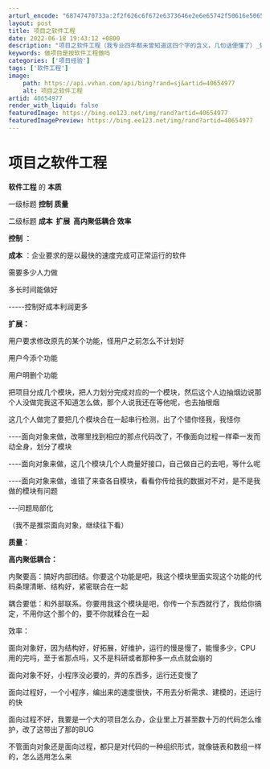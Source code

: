 ```yaml
---
arturl_encode: "68747470733a:2f2f626c6f672e6373646e2e6e65742f50616e50656e313230:2f61727469636c652f64657461696c732f3430363534393737"
layout: post
title: 项目之软件工程
date: 2022-06-18 19:43:12 +0800
description: "项目之软件工程（我专业四年都未曾知道这四个字的含义，几句话便懂了）_做项目是"
keywords: 做项目是按软件工程做吗
categories: ['项目经验']
tags: ['软件工程']
image:
    path: https://api.vvhan.com/api/bing?rand=sj&artid=40654977
    alt: 项目之软件工程
artid: 40654977
render_with_liquid: false
featuredImage: https://bing.ee123.net/img/rand?artid=40654977
featuredImagePreview: https://bing.ee123.net/img/rand?artid=40654977
---
```


# 项目之软件工程

**软件工程**
的
**本质**

一级标题
**控制 质量**

二级标题
**成本  扩展  高内聚低耦合
**效率****

**控制**
：

**成本**
：企业要求的是以最快的速度完成可正常运行的软件

需要多少人力做

多长时间能做好

-----控制好成本利润更多

**扩展：**

用户要求修改原先的某个功能，怪用户之前怎么不计划好

用户今添个功能

用户明删个功能

把项目分成几个模块，把人力划分完成对应的一个模块，然后这个人边抽烟边说那个人没做完我这不知道怎么做，那个人说我还在等他呢，也去抽根烟

这几个人做完了要把几个模块合在一起串行检测，出了个错你怪我，我怪你

----面向对象来做，改哪里找到相应的那点代码改了，不像面向过程一样牵一发而动全身，划分了模块

----面向对象来做，这几个模块几个人商量好接口，自己做自己的去吧，等什么呢

----面向对象来做，谁错了来查各自模块，看看你传给我的数据对不对，是不是我做的模块有问题

---问题局部化

（我不是推崇面向对象，继续往下看）

**质量：**

**高内聚低耦合：**

内聚要高：搞好内部团结。你要这个功能是吧，我这个模块里面实现这个功能的代码条理清晰、结构好，紧密联合在一起

耦合要低：和外部联系。你要用我这个模块是吧，你传一个东西就行了，我给你搞定，不用你这个那个的，要不你就糅合在一起

效率：

面向对象好，因为结构好，好拓展，好维护，运行的慢是慢了，能慢多少，CPU用的完吗，至于省那点吗，又不是科研或者那种多一点点就会崩的

面向对象不好，小程序没必要的，弄的东西多，运行还变慢了

面向过程好，一个小程序，编出来的速度很快，不用去分析需求、建模的，还运行的快

面向过程不好，我要是一个大的项目怎么办，企业里上万甚至数十万的代码怎么维护，改了这带出了那的BUG

不管面向对象还是面向过程，都只是对代码的一种组织形式，就像链表和数组一样的，怎么适用怎么来